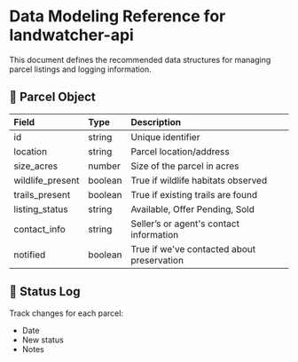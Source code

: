 # Data Modeling Reference for landwatcher-api

This document defines the recommended data structures for managing parcel listings and logging information.

## 📄 Parcel Object

| Field            | Type    | Description                              |
|:----------------|:--------|:-----------------------------------------|
| id               | string  | Unique identifier                        |
| location         | string  | Parcel location/address                  |
| size_acres       | number  | Size of the parcel in acres              |
| wildlife_present | boolean | True if wildlife habitats observed       |
| trails_present   | boolean | True if existing trails are found        |
| listing_status   | string  | Available, Offer Pending, Sold           |
| contact_info     | string  | Seller’s or agent's contact information  |
| notified         | boolean | True if we've contacted about preservation |

## 📄 Status Log

Track changes for each parcel:
- Date
- New status
- Notes
